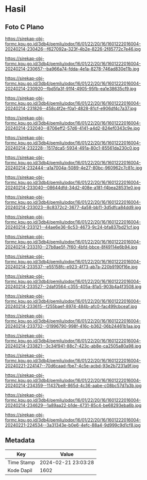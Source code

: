 # Hasil

## Foto C Plano

https://sirekap-obj-formc.kpu.go.id/3db4/pemilu/pdpr/16/01/22/20/16/1601222016004-20240214-230426--f627092a-323f-4b2e-8226-2f85772c7e46.jpg

https://sirekap-obj-formc.kpu.go.id/3db4/pemilu/pdpr/16/01/22/20/16/1601222016004-20240214-230657--ba966a74-fdda-4e1a-8278-746ad830e11b.jpg

https://sirekap-obj-formc.kpu.go.id/3db4/pemilu/pdpr/16/01/22/20/16/1601222016004-20240214-230920--fbd5fa3f-91f4-4905-95fb-ea1e38635cf9.jpg

https://sirekap-obj-formc.kpu.go.id/3db4/pemilu/pdpr/16/01/22/20/16/1601222016004-20240214-231826--458c4f2e-f0a1-4828-81cf-e906df4c7a37.jpg

https://sirekap-obj-formc.kpu.go.id/3db4/pemilu/pdpr/16/01/22/20/16/1601222016004-20240214-232040--8706eff2-57d6-4141-a4d2-824ef0343c9e.jpg

https://sirekap-obj-formc.kpu.go.id/3db4/pemilu/pdpr/16/01/22/20/16/1601222016004-20240214-232228--1517dca5-5934-491a-80c1-85561da230c0.jpg

https://sirekap-obj-formc.kpu.go.id/3db4/pemilu/pdpr/16/01/22/20/16/1601222016004-20240214-232444--a1a7004a-5089-4e27-80bc-960962c7c81c.jpg

https://sirekap-obj-formc.kpu.go.id/3db4/pemilu/pdpr/16/01/22/20/16/1601222016004-20240214-233040--08644dfd-34d2-408e-a181-f4bea28531e0.jpg

https://sirekap-obj-formc.kpu.go.id/3db4/pemilu/pdpr/16/01/22/20/16/1601222016004-20240214-233023--8c8372c2-3677-4a58-bb11-3d5dfca84dd9.jpg

https://sirekap-obj-formc.kpu.go.id/3db4/pemilu/pdpr/16/01/22/20/16/1601222016004-20240214-233121--44ae6e36-6c53-4673-9c24-bfa837bd21cf.jpg

https://sirekap-obj-formc.kpu.go.id/3db4/pemilu/pdpr/16/01/22/20/16/1601222016004-20240214-233310--27b8ae5f-7f60-4bfd-bbce-8f49114e6b94.jpg

https://sirekap-obj-formc.kpu.go.id/3db4/pemilu/pdpr/16/01/22/20/16/1601222016004-20240214-233537--e55158fc-e923-4f73-ab7a-220b9190f16e.jpg

https://sirekap-obj-formc.kpu.go.id/3db4/pemilu/pdpr/16/01/22/20/16/1601222016004-20240214-233527--2daf0564-c355-405a-81a5-903b4a4f3508.jpg

https://sirekap-obj-formc.kpu.go.id/3db4/pemilu/pdpr/16/01/22/20/16/1601222016004-20240214-233615--f255baef-8974-484b-afc0-fac499cbceaf.jpg

https://sirekap-obj-formc.kpu.go.id/3db4/pemilu/pdpr/16/01/22/20/16/1601222016004-20240214-233732--01996790-998f-416c-b362-06b24461b1aa.jpg

https://sirekap-obj-formc.kpu.go.id/3db4/pemilu/pdpr/16/01/22/20/16/1601222016004-20240214-233821--3c34f941-88c7-423c-ab8e-ca2505a80a98.jpg

https://sirekap-obj-formc.kpu.go.id/3db4/pemilu/pdpr/16/01/22/20/16/1601222016004-20240221-224147--70d6caad-fbe7-4c5e-acbd-93e2b7231a9f.jpg

https://sirekap-obj-formc.kpu.go.id/3db4/pemilu/pdpr/16/01/22/20/16/1601222016004-20240214-234359--11437be8-865d-4c36-aabe-c08bc57d7a3b.jpg

https://sirekap-obj-formc.kpu.go.id/3db4/pemilu/pdpr/16/01/22/20/16/1601222016004-20240214-234629--1a89aa22-b1de-4731-85c4-be68293eba6b.jpg

https://sirekap-obj-formc.kpu.go.id/3db4/pemilu/pdpr/16/01/22/20/16/1601222016004-20240221-224534--3a31343e-b0e6-4efc-88a4-9d999c9d1cf8.jpg


## Metadata

| Key        | Value               |
| ---------- | ------------------- |
| Time Stamp | 2024-02-21 23:03:28 |
| Kode Dapil | 1602                |




